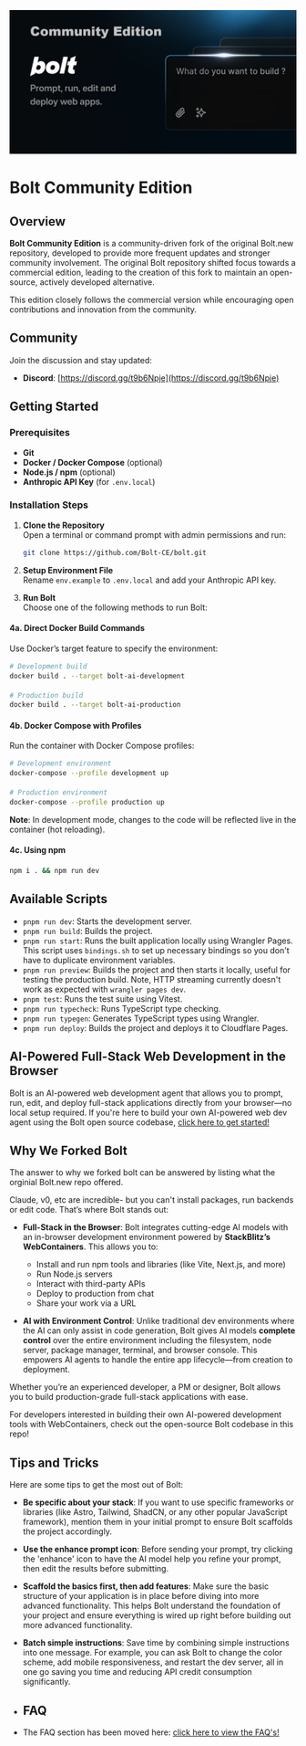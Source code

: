 [![Bolt: AI-Powered Full-Stack Web Development in the Browser](./public/social_preview_index.jpg)](https://github.com/Bolt-CE/bolt)

# Bolt Community Edition

## Overview

**Bolt Community Edition** is a community-driven fork of the original Bolt.new repository, developed to provide more frequent updates and stronger community involvement. The original Bolt repository shifted focus towards a commercial edition, leading to the creation of this fork to maintain an open-source, actively developed alternative.

This edition closely follows the commercial version while encouraging open contributions and innovation from the community.

## Community

Join the discussion and stay updated:
- **Discord**: [https://discord.gg/t9b6Npje](https://discord.gg/t9b6Npje)

## Getting Started

### Prerequisites

- **Git**
- **Docker / Docker Compose** (optional)
- **Node.js / npm** (optional)
- **Anthropic API Key** (for `.env.local`)

### Installation Steps

1. **Clone the Repository**  
   Open a terminal or command prompt with admin permissions and run:
   ```bash
   git clone https://github.com/Bolt-CE/bolt.git
   ```

2. **Setup Environment File**  
   Rename `env.example` to `.env.local` and add your Anthropic API key.

3. **Run Bolt**  
   Choose one of the following methods to run Bolt:

#### 4a. Direct Docker Build Commands
Use Docker’s target feature to specify the environment:
   ```bash
   # Development build
   docker build . --target bolt-ai-development
   
   # Production build
   docker build . --target bolt-ai-production
   ```

#### 4b. Docker Compose with Profiles
Run the container with Docker Compose profiles:
   ```bash
   # Development environment
   docker-compose --profile development up
   
   # Production environment
   docker-compose --profile production up
   ```

   **Note**: In development mode, changes to the code will be reflected live in the container (hot reloading).

#### 4c. Using npm
   ```bash
   npm i . && npm run dev
   ```

## Available Scripts

- `pnpm run dev`: Starts the development server.
- `pnpm run build`: Builds the project.
- `pnpm run start`: Runs the built application locally using Wrangler Pages. This script uses `bindings.sh` to set up necessary bindings so you don't have to duplicate environment variables.
- `pnpm run preview`: Builds the project and then starts it locally, useful for testing the production build. Note, HTTP streaming currently doesn't work as expected with `wrangler pages dev`.
- `pnpm test`: Runs the test suite using Vitest.
- `pnpm run typecheck`: Runs TypeScript type checking.
- `pnpm run typegen`: Generates TypeScript types using Wrangler.
- `pnpm run deploy`: Builds the project and deploys it to Cloudflare Pages.

## AI-Powered Full-Stack Web Development in the Browser

Bolt is an AI-powered web development agent that allows you to prompt, run, edit, and deploy full-stack applications directly from your browser—no local setup required. If you're here to build your own AI-powered web dev agent using the Bolt open source codebase, [click here to get started!](./CONTRIBUTING.md)

## Why We Forked Bolt

The answer to why we forked bolt can be answered by listing what the orginial Bolt.new repo offered.

Claude, v0, etc are incredible- but you can't install packages, run backends or edit code. That’s where Bolt stands out:

- **Full-Stack in the Browser**: Bolt integrates cutting-edge AI models with an in-browser development environment powered by **StackBlitz’s WebContainers**. This allows you to:
  - Install and run npm tools and libraries (like Vite, Next.js, and more)
  - Run Node.js servers
  - Interact with third-party APIs
  - Deploy to production from chat
  - Share your work via a URL

- **AI with Environment Control**: Unlike traditional dev environments where the AI can only assist in code generation, Bolt gives AI models **complete control** over the entire  environment including the filesystem, node server, package manager, terminal, and browser console. This empowers AI agents to handle the entire app lifecycle—from creation to deployment.

Whether you’re an experienced developer, a PM or designer, Bolt allows you to build production-grade full-stack applications with ease.

For developers interested in building their own AI-powered development tools with WebContainers, check out the open-source Bolt codebase in this repo!

## Tips and Tricks

Here are some tips to get the most out of Bolt:

- **Be specific about your stack**: If you want to use specific frameworks or libraries (like Astro, Tailwind, ShadCN, or any other popular JavaScript framework), mention them in your initial prompt to ensure Bolt scaffolds the project accordingly.

- **Use the enhance prompt icon**: Before sending your prompt, try clicking the 'enhance' icon to have the AI model help you refine your prompt, then edit the results before submitting.

- **Scaffold the basics first, then add features**: Make sure the basic structure of your application is in place before diving into more advanced functionality. This helps Bolt understand the foundation of your project and ensure everything is wired up right before building out more advanced functionality.

- **Batch simple instructions**: Save time by combining simple instructions into one message. For example, you can ask Bolt to change the color scheme, add mobile responsiveness, and restart the dev server, all in one go saving you time and reducing API credit consumption significantly.

- ## FAQ

- The FAQ section has been moved here: [click here to view the FAQ's!](./FAQ.md)
